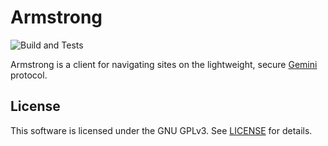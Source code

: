 # Armstrong
![Build and Tests](https://github.com/genericlastname/armstrong/actions/workflows/rust.yml/badge.svg)

Armstrong is a client for navigating sites on the lightweight, secure
[Gemini](https://gemini.circumlunar.space/) protocol. 

## License

This software is licensed under the GNU GPLv3. See [LICENSE](LICENSE) for
details.
